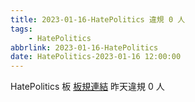 ```yaml
---
title: 2023-01-16-HatePolitics 違規 0 人
tags:
    - HatePolitics
abbrlink: 2023-01-16-HatePolitics
date: HatePolitics-2023-01-16 12:00:00
---
```

HatePolitics 板 [板規連結](https://www.ptt.cc/bbs/HatePolitics/M.1617115262.A.D60.html)
昨天違規 0 人
